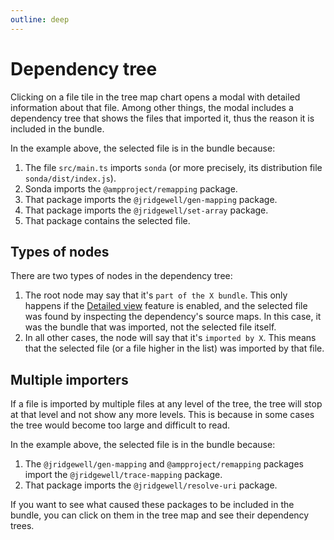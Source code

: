 ```yaml
---
outline: deep
---
```


# Dependency tree

Clicking on a file tile in the tree map chart opens a modal with detailed information about that file. Among other things, the modal includes a dependency tree that shows the files that imported it, thus the reason it is included in the bundle.

<CustomImage
  src="/dependency-tree.jpg"
  alt="Dependency tree showing the import chain from the selected file up to the project file that imported it"
/>

In the example above, the selected file is in the bundle because:

1. The file `src/main.ts` imports `sonda` (or more precisely, its distribution file `sonda/dist/index.js`).
2. Sonda imports the `@ampproject/remapping` package.
3. That package imports the `@jridgewell/gen-mapping` package.
4. That package imports the `@jridgewell/set-array` package.
5. That package contains the selected file.

## Types of nodes

There are two types of nodes in the dependency tree:

1. The root node may say that it's `part of the X bundle`. This only happens if the [Detailed view](/features/detailed-view) feature is enabled, and the selected file was found by inspecting the dependency's source maps. In this case, it was the bundle that was imported, not the selected file itself.
2. In all other cases, the node will say that it's `imported by X`. This means that the selected file (or a file higher in the list) was imported by that file.

## Multiple importers

If a file is imported by multiple files at any level of the tree, the tree will stop at that level and not show any more levels. This is because in some cases the tree would become too large and difficult to read.

<CustomImage
  src="/dependency-tree-multiple-importers.jpg"
  alt="Dependency tree showing the import chain but stopping at the level where a file is imported by multiple files"
/>

In the example above, the selected file is in the bundle because:

1. The `@jridgewell/gen-mapping` and `@ampproject/remapping` packages import the `@jridgewell/trace-mapping` package.
2. That package imports the `@jridgewell/resolve-uri` package.

If you want to see what caused these packages to be included in the bundle, you can click on them in the tree map and see their dependency trees.

